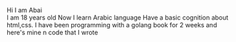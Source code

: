 Hi I am Abai  
I am 18 years old 
Now I learn Arabic language 
Have a basic cognition about html,css.
I have been programming with a golang book for 2 weeks and here's mine n code that I wrote

